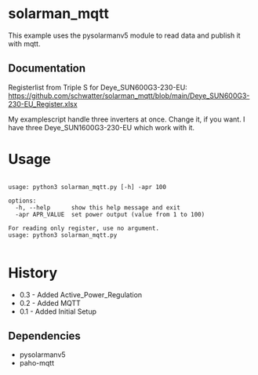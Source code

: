 # solarman_mqtt

This example uses the pysolarmanv5 module to read data and publish it with mqtt.


## Documentation

Registerlist from Triple S for Deye_SUN600G3-230-EU:<br>
https://github.com/schwatter/solarman_mqtt/blob/main/Deye_SUN600G3-230-EU_Register.xlsx

My examplescript handle three inverters at once. Change it, if you want.
I have three Deye_SUN1600G3-230-EU which work with it.

# Usage
<pre><code>
usage: python3 solarman_mqtt.py [-h] -apr 100

options:
  -h, --help      show this help message and exit
  -apr APR_VALUE  set power output (value from 1 to 100)
 
For reading only register, use no argument.
usage: python3 solarman_mqtt.py
 </code></pre>

  
# History
- 0.3 - Added Active_Power_Regulation
- 0.2 - Added MQTT
- 0.1 - Added Initial Setup

## Dependencies

- pysolarmanv5
- paho-mqtt
